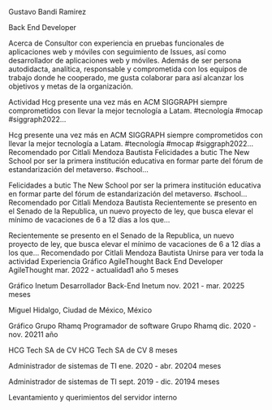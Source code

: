 Gustavo Bandi Ramirez



Back End Developer


Acerca de
Consultor con experiencia en pruebas funcionales de aplicaciones web y móviles con seguimiento de
Issues, así como desarrollador de aplicaciones web y móviles.
Además de ser persona autodidacta, analítica, responsable y comprometida con los equipos de trabajo donde he cooperado, me gusta colaborar para así alcanzar los objetivos y metas de la organización.

Actividad
Hcg presente una vez más en ACM SIGGRAPH siempre comprometidos con llevar la mejor tecnología a Latam. #tecnología #mocap #siggraph2022…

Hcg presente una vez más en ACM SIGGRAPH siempre comprometidos con llevar la mejor tecnología a Latam. #tecnología #mocap #siggraph2022…
Recomendado por Citlali Mendoza Bautista
Felicidades a butic The New School por ser la primera institución educativa en formar parte del fórum de estandarización del metaverso. #school…

Felicidades a butic The New School por ser la primera institución educativa en formar parte del fórum de estandarización del metaverso. #school…
Recomendado por Citlali Mendoza Bautista
Recientemente se presento en el Senado de la Republica,  un nuevo proyecto de ley, que busca elevar el mínimo de vacaciones de 6 a 12 días a los que…

Recientemente se presento en el Senado de la Republica,  un nuevo proyecto de ley, que busca elevar el mínimo de vacaciones de 6 a 12 días a los que…
Recomendado por Citlali Mendoza Bautista
Unirse para ver toda la actividad
Experiencia
Gráfico AgileThought
Back End Developer
AgileThought
mar. 2022 - actualidad1 año 5 meses

Gráfico Inetum
Desarrollador Back-End
Inetum
nov. 2021 - mar. 20225 meses

Miguel Hidalgo, Ciudad de México, México

Gráfico Grupo Rhamq
Programador de software
Grupo Rhamq
dic. 2020 - nov. 20211 año

HCG Tech SA de CV
HCG Tech SA de CV
8 meses

Administrador de sistemas de TI
ene. 2020 - abr. 20204 meses

Administrador de sistemas de TI
sept. 2019 - dic. 20194 meses

Levantamiento y querimientos del servidor interno
